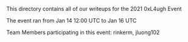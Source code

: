 This directory contains all of our writeups for the 2021 0xL4ugh Event

The event ran from Jan 14 12:00 UTC to Jan 16  UTC

Team Members participating in this event: rinkerm, jluong102
